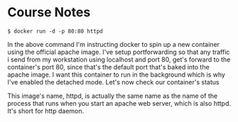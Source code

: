 # Course Notes



```
$ docker run -d -p 80:80 httpd
```

In the above command I'm instructing docker to spin up a new container using the official apache image. I've setup portforwarding so that any traffic i send from my workstation using localhost and port 80, get's forward to the container's port 80, since that's the default port that's baked into the apache image. I want this container to run in the background which is why I've enabled the detached mode. Let's now check our container's status


This image's name, httpd, is actually the same name as the name of the process that runs when you start an apache web server, which is also httpd. It's short for http daemon.